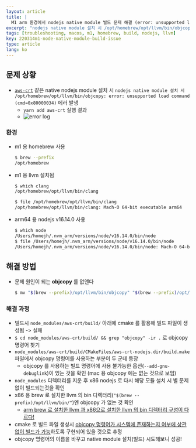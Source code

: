 ```yaml
---
layout: article
title: |
  M1 arm 환경에서 nodejs native module 빌드 문제 해결 (error: unsupported load command)
excerpt: "nodejs native module 설치 시 /opt/homebrew/opt/llvm/bin/objcopy: error: unsupported load command (cmd=0x80000034) 에러와 함께 빌드 실패하는 문제 해결 방법 정리"
tags: [troubleshooting, macos, m1, homebrew, build, nodejs, llvm]
key: 220314m1-node-native-module-build-issue
type: article
lang: ko
---
```


## 문제 상황

- [`aws-crt`](https://github.com/awslabs/aws-crt-nodejs) 같은 native nodejs module 설치 시 `nodejs native module 설치 시 /opt/homebrew/opt/llvm/bin/objcopy: error: unsupported load command (cmd=0x80000034)` 에러 발생
  - `yarn add aws-crt` 실행 결과
  - ![error log](https://jhycontents.s3.ap-northeast-2.amazonaws.com/blog/images/m1-node-native-module-build-issue.png)

### 환경

- m1 용 homebrew 사용
  ```bash
  $ brew --prefix
  /opt/homebrew
  ```
- m1 용 llvm 설치됨
  ```bash
  $ which clang
  /opt/homebrew/opt/llvm/bin/clang

  $ file /opt/homebrew/opt/llvm/bin/clang
  /opt/homebrew/opt/llvm/bin/clang: Mach-O 64-bit executable arm64
  ```
- arm64 용 nodejs v16.14.0 사용
  ```bash
  $ which node
  /Users/homejh/.nvm_arm/versions/node/v16.14.0/bin/node
  $ file /Users/homejh/.nvm_arm/versions/node/v16.14.0/bin/node
  /Users/homejh/.nvm_arm/versions/node/v16.14.0/bin/node: Mach-O 64-bit executable arm64
  ```

## 해결 방법

- 문제 원인이 되는 **objcopy** 를 없앤다
  ```bash
  $ mv "$(brew --prefix)/opt/llvm/bin/objcopy" "$(brew --prefix)/opt/llvm/bin/objcopy.backup"
  ```

### 해결 과정

- 빌드시 `node_modules/aws-crt/build/` 아래에 cmake 를 활용해 빌드 파일이 생성됨 -> 실패
- `$ cd node_modules/aws-crt/build/ && grep "objcopy" -ir .` 로 objcopy 명령어 찾기
- `node_modules/aws-crt/build/CMakeFiles/aws-crt-nodejs.dir/build.make` 파일에서 objcopy 명령어를 사용하는 부분이 두 군데 등장
  - objcopy 를 사용하는 빌드 명령어에 사용 불가능한 옵션(`--add-gnu-debuglink`)이 있는 것을 확인 (mac 용 objcopy 에는 없는 것으로 보임)
- `node_modules` 디렉터리를 지운 후 x86 nodejs 로 다시 해당 모듈 설치 시 별 문제 없이 빌드되는것을 확인
- x86 용 brew 로 설치한 llvm 의 bin 디렉터리(`"$(brew --prefix)/opt/llvm/bin/"`)엔 objcopy 가 없는 것 확인
  - <u>arm brew 로 설치한 llvm 과 x86으로 설치한 llvm 의 bin 디렉터리 구성이 다르다!</u>
- cmake 로 빌드 파일 생성시 <u>objcopy 명령어가 시스템에 존재하는지 여부에 상관 없이 빌드가 가능</u>하도록 구현되어 있을 것으로 추정
- objcopy 명령어의 이름을 바꾸고 native module 설치(빌드) 시도해보니 성공!
